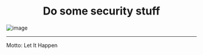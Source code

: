 <h1 align="center">Do some security stuff</h1>

![image](https://github.com/user-attachments/assets/38f7d8c6-07db-4fdf-af21-b12ac222cfbb)

---

Motto: Let It Happen
